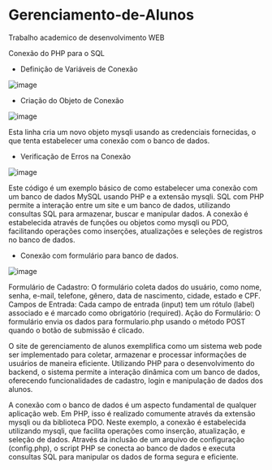 # Gerenciamento-de-Alunos
Trabalho academico de desenvolvimento WEB


Conexão do PHP para o SQL


- Definição de Variáveis de Conexão

![image](https://github.com/emanoel651/Gerenciamento-de-Alunos/assets/149185662/f362f9ba-ab92-48c0-bf7a-e4d2e1607cbb)


- Criação do Objeto de Conexão


![image](https://github.com/emanoel651/Gerenciamento-de-Alunos/assets/149185662/23f5434f-61ad-42f4-aac4-ed2eb1c1c310)



Esta linha cria um novo objeto mysqli usando as credenciais fornecidas, o que tenta estabelecer uma conexão com o banco de dados.


- Verificação de Erros na Conexão



![image](https://github.com/emanoel651/Gerenciamento-de-Alunos/assets/149185662/3dcf4313-313e-487b-8f00-ab3d0ad206ab)

  

Este código é um exemplo básico de como estabelecer uma conexão com um banco de dados MySQL usando PHP e a extensão mysqli.
SQL com PHP permite a interação entre um site e um banco de dados, utilizando consultas SQL para armazenar, buscar e manipular dados. 
A conexão é estabelecida através de funções ou objetos como mysqli ou PDO, facilitando operações como inserções, atualizações e seleções de registros no banco de dados.





- Conexão com formulário para banco de dados.

![image](https://github.com/emanoel651/Gerenciamento-de-Alunos/assets/149185662/9380217c-87fc-4c56-ac38-c8aa0998258b)

Formulário de Cadastro: O formulário coleta dados do usuário, como nome, senha, e-mail, telefone, gênero, data de nascimento, cidade, estado e CPF.
Campos de Entrada: Cada campo de entrada (input) tem um rótulo (label) associado e é marcado como obrigatório (required).
Ação do Formulário: O formulário envia os dados para formulario.php usando o método POST quando o botão de submissão é clicado.





  O site de gerenciamento de alunos exemplifica como um sistema web pode ser implementado para coletar, armazenar e processar informações de usuários de maneira eficiente. Utilizando PHP para o desenvolvimento do backend, o sistema permite a interação dinâmica com um banco de dados, oferecendo funcionalidades de cadastro, login e manipulação de dados dos alunos.

  A conexão com o banco de dados é um aspecto fundamental de qualquer aplicação web. Em PHP, isso é realizado comumente através da extensão mysqli ou da biblioteca PDO. Neste exemplo, a conexão é estabelecida utilizando mysqli, que facilita operações como inserção, atualização, e seleção de dados. Através da inclusão de um arquivo de configuração (config.php), o script PHP se conecta ao banco de dados e executa consultas SQL para manipular os dados de forma segura e eficiente.
  
